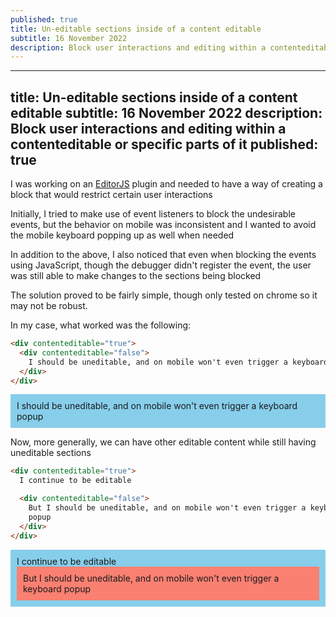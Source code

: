 ```yaml
---
published: true
title: Un-editable sections inside of a content editable
subtitle: 16 November 2022
description: Block user interactions and editing within a contenteditable or specific parts of it
---
```


---
title: Un-editable sections inside of a content editable
subtitle: 16 November 2022
description: Block user interactions and editing within a contenteditable or specific parts of it
published: true
---

I was working on an [EditorJS](https://editorjs.io/) plugin and needed to have a way of creating a block that would restrict certain user interactions

Initially, I tried to make use of event listeners to block the undesirable events, but the behavior on mobile was inconsistent and I wanted to avoid the mobile keyboard popping up as well when needed

In addition to the above, I also noticed that even when blocking the events using JavaScript, though the debugger didn't register the event, the user was still able to make changes to the sections being blocked

The solution proved to be fairly simple, though only tested on chrome so it may not be robust.

In my case, what worked was the following:

<style>
.demo-editable {
	padding: 10px;
	background-color: skyblue;
}

.demo-uneditable {
	padding: 10px;
	background-color: salmon;
}
</style>

```html
<div contenteditable="true">
  <div contenteditable="false">
    I should be uneditable, and on mobile won't even trigger a keyboard popup
  </div>
</div>
```

<div class="demo-editable" contenteditable="true">
  <div contenteditable="false">
    I should be uneditable, and on mobile won't even trigger a keyboard popup
  </div>
</div>

Now, more generally, we can have other editable content while still having uneditable sections

```html
<div contenteditable="true">
  I continue to be editable

  <div contenteditable="false">
    But I should be uneditable, and on mobile won't even trigger a keyboard
    popup
  </div>
</div>
```

<div class="demo-editable" contenteditable="true">
  I continue to be editable
  
  <div  class="demo-uneditable" contenteditable="false">
    But I should be uneditable, and on mobile won't even trigger a keyboard popup
  </div>
</div>
